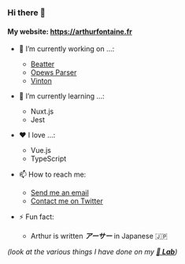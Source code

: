 ### Hi there 👋

#### My website: https://arthurfontaine.fr

- 🔭 I’m currently working on ...:
  - [Beatter](https://github.com/arthur-fontaine/Beatter)
  - [Opews Parser](https://github.com/arthur-fontaine/Opews-Parser)
  - [Vinton](https://github.com/arthur-fontaine/vinton)
  
- 🌱 I’m currently learning ...:
  - Nuxt.js
  - Jest

- ❤️ I love ...:
  - Vue.js
  - TypeScript

- 📫 How to reach me:
  - [Send me an email](mailto:0arthur.fontaine@gmail.com)
  - [Contact me on Twitter](https://twitter.com/f_arthr)
  
- ⚡ Fun fact:
  - Arthur is written ***アーサー*** in Japanese 🇯🇵
  
*(look at the various things I have done on my ***[🥼 Lab](https://github.com/arthur-fontaine/Lab)***)*
<!--
**arthur-fontaine/arthur-fontaine** is a ✨ _special_ ✨ repository because its `README.md` (this file) appears on your GitHub profile.

Here are some ideas to get you started:

- 🔭 I’m currently working on ...
- 🌱 I’m currently learning ...
- 👯 I’m looking to collaborate on ...
- 🤔 I’m looking for help with ...
- 💬 Ask me about ...
- 📫 How to reach me: ...
- 😄 Pronouns: ...
- ⚡ Fun fact: ...
-->
